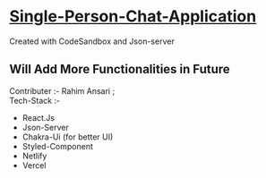 <h1><a target='blank' href="https://csb-2glw4s.netlify.app/">Single-Person-Chat-Application</a></h1>
Created with CodeSandbox and Json-server
<h2>Will Add More Functionalities in Future</h2>

Contributer :-  Rahim Ansari ;
<br/>
Tech-Stack :-  
<ul>
<li>React.Js</li>
<li>Json-Server</li>
<li>Chakra-Ui (for better UI)</li>
<li>Styled-Component</li>
<li>Netlify</li>
<li>Vercel</li>







</ul>
